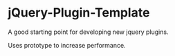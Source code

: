 # jQuery-Plugin-Template


A good starting point for developing new jquery plugins.

Uses prototype to increase performance.
